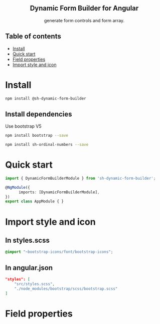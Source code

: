 <h2 align="center">Dynamic Form Builder for Angular</h2>

<p align="center">
 generate form controls and form array.
 </p>
 
 ## Table of contents
 
- [Install](#install)
- [Quick start](#quick-start)
- [Field properties](#field-properties)
- [Import style and icon](#import-style-and-icon)

# Install
 
 ```bash
npm install @sh-dynamic-form-builder
```
## Install dependencies
<p>Use bootstrap V5</p>

```bash
npm install bootstrap --save
```

```bash
npm install sh-ordinal-numbers --save
```
# Quick start

```typescript
import { DynamicFormBuilderModule } from 'sh-dynamic-form-builder';

@NgModule({
      imports: [DynamicFormBuilderModule],
})
export class AppModule { }
```
# Import style and icon
## In styles.scss
```css
@import "~bootstrap-icons/font/bootstrap-icons";
```
## In angular.json
```json
"styles": [
    "src/styles.scss",
    "./node_modules/bootstrap/scss/bootstrap.scss"
]
```

# Field properties
